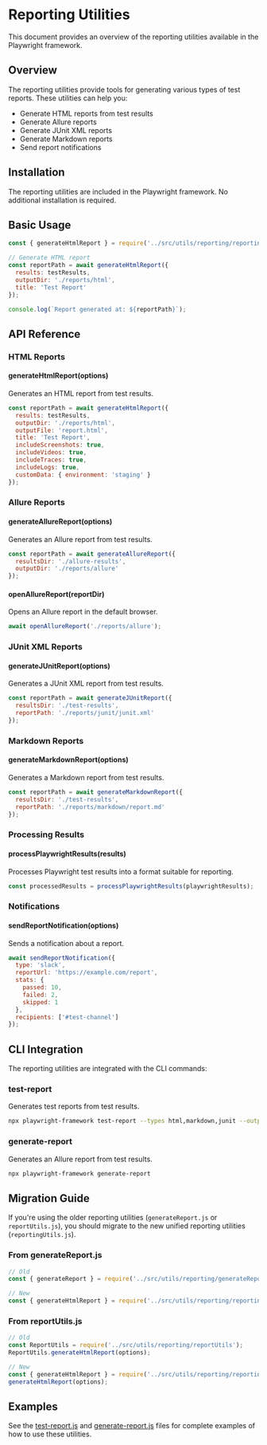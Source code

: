 <!-- Source: /Users/mzahirudeen/playwright-framework-dev/docs-backup/consolidated-docs/docs-reporting.md -->

<!-- Source: /Users/mzahirudeen/playwright-framework/docs/reporting.md -->

# Reporting Utilities

This document provides an overview of the reporting utilities available in the Playwright framework.

## Overview

The reporting utilities provide tools for generating various types of test reports. These utilities can help you:

- Generate HTML reports from test results
- Generate Allure reports
- Generate JUnit XML reports
- Generate Markdown reports
- Send report notifications

## Installation

The reporting utilities are included in the Playwright framework. No additional installation is required.

## Basic Usage

```javascript
const { generateHtmlReport } = require('../src/utils/reporting/reportingUtils');

// Generate HTML report
const reportPath = await generateHtmlReport({
  results: testResults,
  outputDir: './reports/html',
  title: 'Test Report'
});

console.log(`Report generated at: ${reportPath}`);
```

## API Reference

### HTML Reports

#### generateHtmlReport(options)

Generates an HTML report from test results.

```javascript
const reportPath = await generateHtmlReport({
  results: testResults,
  outputDir: './reports/html',
  outputFile: 'report.html',
  title: 'Test Report',
  includeScreenshots: true,
  includeVideos: true,
  includeTraces: true,
  includeLogs: true,
  customData: { environment: 'staging' }
});
```

### Allure Reports

#### generateAllureReport(options)

Generates an Allure report from test results.

```javascript
const reportPath = await generateAllureReport({
  resultsDir: './allure-results',
  outputDir: './reports/allure'
});
```

#### openAllureReport(reportDir)

Opens an Allure report in the default browser.

```javascript
await openAllureReport('./reports/allure');
```

### JUnit XML Reports

#### generateJUnitReport(options)

Generates a JUnit XML report from test results.

```javascript
const reportPath = await generateJUnitReport({
  resultsDir: './test-results',
  reportPath: './reports/junit/junit.xml'
});
```

### Markdown Reports

#### generateMarkdownReport(options)

Generates a Markdown report from test results.

```javascript
const reportPath = await generateMarkdownReport({
  resultsDir: './test-results',
  reportPath: './reports/markdown/report.md'
});
```

### Processing Results

#### processPlaywrightResults(results)

Processes Playwright test results into a format suitable for reporting.

```javascript
const processedResults = processPlaywrightResults(playwrightResults);
```

### Notifications

#### sendReportNotification(options)

Sends a notification about a report.

```javascript
await sendReportNotification({
  type: 'slack',
  reportUrl: 'https://example.com/report',
  stats: {
    passed: 10,
    failed: 2,
    skipped: 1
  },
  recipients: ['#test-channel']
});
```

## CLI Integration

The reporting utilities are integrated with the CLI commands:

### test-report

Generates test reports from test results.

```bash
npx playwright-framework test-report --types html,markdown,junit --output-dir ./reports
```

### generate-report

Generates an Allure report from test results.

```bash
npx playwright-framework generate-report
```

## Migration Guide

If you're using the older reporting utilities (`generateReport.js` or `reportUtils.js`), you should migrate to the new unified reporting utilities (`reportingUtils.js`).

### From generateReport.js

```javascript
// Old
const { generateReport } = require('../src/utils/reporting/generateReport');

// New
const { generateHtmlReport } = require('../src/utils/reporting/reportingUtils');
```

### From reportUtils.js

```javascript
// Old
const ReportUtils = require('../src/utils/reporting/reportUtils');
ReportUtils.generateHtmlReport(options);

// New
const { generateHtmlReport } = require('../src/utils/reporting/reportingUtils');
generateHtmlReport(options);
```

## Examples

See the [test-report.js](../src/cli/commands/test-report.js) and [generate-report.js](../src/cli/commands/generate-report.js) files for complete examples of how to use these utilities.
